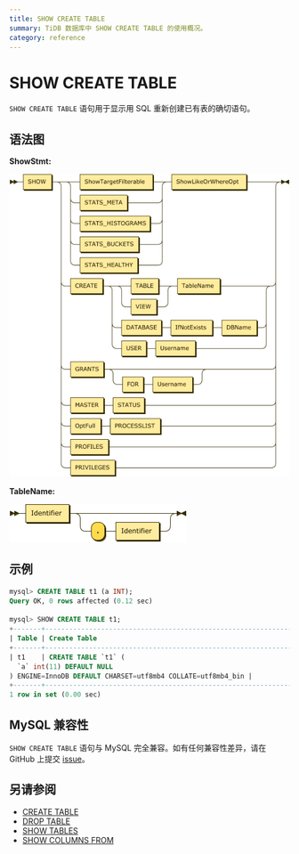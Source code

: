 ```yaml
---
title: SHOW CREATE TABLE
summary: TiDB 数据库中 SHOW CREATE TABLE 的使用概况。
category: reference
---
```


# SHOW CREATE TABLE

`SHOW CREATE TABLE` 语句用于显示用 SQL 重新创建已有表的确切语句。

## 语法图

**ShowStmt:**

![ShowStmt](/media/sqlgram/ShowStmt.png)

**TableName:**

![TableName](/media/sqlgram/TableName.png)

## 示例

```sql
mysql> CREATE TABLE t1 (a INT);
Query OK, 0 rows affected (0.12 sec)

mysql> SHOW CREATE TABLE t1;
+-------+------------------------------------------------------------------------------------------------------------+
| Table | Create Table                                                                                               |
+-------+------------------------------------------------------------------------------------------------------------+
| t1    | CREATE TABLE `t1` (
  `a` int(11) DEFAULT NULL
) ENGINE=InnoDB DEFAULT CHARSET=utf8mb4 COLLATE=utf8mb4_bin |
+-------+------------------------------------------------------------------------------------------------------------+
1 row in set (0.00 sec)
```

## MySQL 兼容性

`SHOW CREATE TABLE` 语句与 MySQL 完全兼容。如有任何兼容性差异，请在 GitHub 上提交 [issue](/v2.1/report-issue.md)。

## 另请参阅

* [CREATE TABLE](/v2.1/reference/sql/statements/create-table.md)
* [DROP TABLE](/v2.1/reference/sql/statements/drop-table.md)
* [SHOW TABLES](/v2.1/reference/sql/statements/show-tables.md)
* [SHOW COLUMNS FROM](/v2.1/reference/sql/statements/show-columns-from.md)